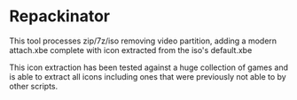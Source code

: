# Repackinator

This tool processes zip/7z/iso removing video partition, adding a modern attach.xbe complete with icon extracted from the iso's default.xbe

This icon extraction has been tested against a huge collection of games and is able to extract all icons including ones that were previously not able to by other scripts.
